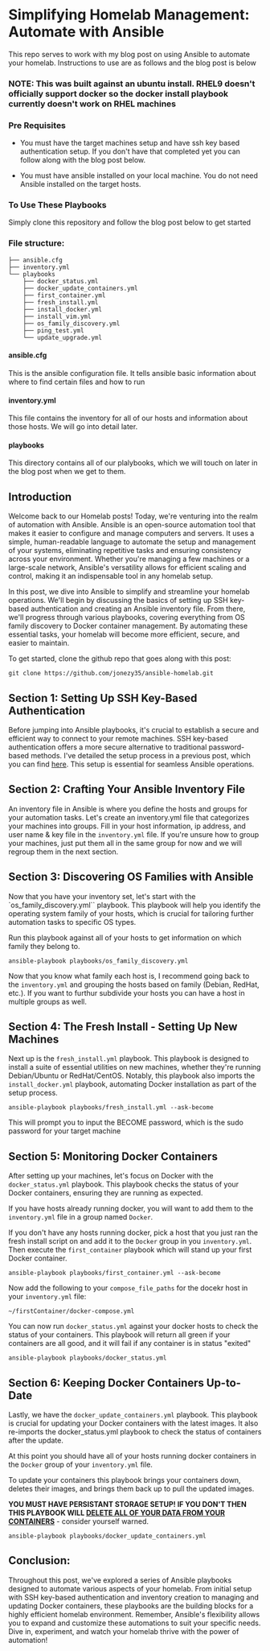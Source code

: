 # Simplifying Homelab Management: Automate with Ansible

This repo serves to work with my blog post on using Ansible to automate your homelab. Instructions to use are as follows and the blog post is below

### NOTE: This was built against an ubuntu install. RHEL9 doesn't officially support docker so the docker install playbook currently doesn't work on RHEL machines

### Pre Requisites

- You must have the target machines setup and have ssh key based authentication setup. If you don't have that completed yet you can follow along with the blog post below.

- You must have ansible installed on your local machine. You do not need Ansible installed on the target hosts.

### To Use These Playbooks
Simply clone this repository and follow the blog post below to get started

### File structure:

``````
├── ansible.cfg
├── inventory.yml
└── playbooks
    ├── docker_status.yml
    ├── docker_update_containers.yml
    ├── first_container.yml
    ├── fresh_install.yml
    ├── install_docker.yml
    ├── install_vim.yml
    ├── os_family_discovery.yml
    ├── ping_test.yml
    └── update_upgrade.yml
``````

#### ansible.cfg
This is the ansible configuration file. It tells ansible basic information about where to find certain files and how to run
#### inventory.yml
This file contains the inventory for all of our hosts and information about those hosts. We will go into detail later.
#### playbooks
This directory contains all of our plalybooks, which we will touch on later in the blog post when we get to them.

## Introduction

Welcome back to our Homelab posts! Today, we're venturing into the realm of automation with Ansible. Ansible is an open-source automation tool that makes it easier to configure and manage computers and servers. It uses a simple, human-readable language to automate the setup and management of your systems, eliminating repetitive tasks and ensuring consistency across your environment. Whether you're managing a few machines or a large-scale network, Ansible's versatility allows for efficient scaling and control, making it an indispensable tool in any homelab setup.

In this post, we dive into Ansible to simplify and streamline your homelab operations. We'll begin by discussing the basics of setting up SSH key-based authentication and creating an Ansible inventory file. From there, we'll progress through various playbooks, covering everything from OS family discovery to Docker container management. By automating these essential tasks, your homelab will become more efficient, secure, and easier to maintain.

To get started, clone the github repo that goes along with this post:

`git clone https://github.com/jonezy35/ansible-homelab.git`

## Section 1: Setting Up SSH Key-Based Authentication

Before jumping into Ansible playbooks, it's crucial to establish a secure and efficient way to connect to your remote machines. SSH key-based authentication offers a more secure alternative to traditional password-based methods. I've detailed the setup process in a previous post, which you can find [here](https://medium.com/@jonezy7173_88832/using-ssh-key-based-authentication-remote-machines-and-github-f7fe6d142be8). This setup is essential for seamless Ansible operations.

## Section 2: Crafting Your Ansible Inventory File

An inventory file in Ansible is where you define the hosts and groups for your automation tasks. Let's create an inventory.yml file that categorizes your machines into groups. Fill in your host information, ip address, and user name & key file in the `inventory.yml` file. If you're unsure how to group your machines, just put them all in the same group for now and we will regroup them in the next section.

## Section 3: Discovering OS Families with Ansible

Now that you have your inventory set, let's start with the `os_family_discovery.yml`` playbook. This playbook will help you identify the operating system family of your hosts, which is crucial for tailoring further automation tasks to specific OS types.

Run this playbook against all of your hosts to get information on which family they belong to.

`ansible-playbook playbooks/os_family_discovery.yml`

Now that you know what family each host is, I recommend going back to the `inventory.yml` and grouping the hosts based on family (Debian, RedHat, etc.). If you want to furthur subdivide your hosts you can have a host in multiple groups as well.

## Section 4: The Fresh Install - Setting Up New Machines

Next up is the `fresh_install.yml` playbook. This playbook is designed to install a suite of essential utilities on new machines, whether they're running Debian/Ubuntu or RedHat/CentOS. Notably, this playbook also imports the `install_docker.yml` playbook, automating Docker installation as part of the setup process.

`ansible-playbook playbooks/fresh_install.yml --ask-become`

This will prompt you to input the BECOME password, which is the sudo password for your target machine

## Section 5: Monitoring Docker Containers

After setting up your machines, let's focus on Docker with the `docker_status.yml` playbook. This playbook checks the status of your Docker containers, ensuring they are running as expected.

If you have hosts already running docker, you will want to add them to the `inventory.yml` file in a group named `Docker`.

If you don't have any hosts running docker, pick a host that you just ran the fresh install script on and add it to the `Docker` group in you `inventory.yml`. Then execute the `first_container` playbook which will stand up your first Docker container.

`ansible-playbook playbooks/first_container.yml --ask-become`

Now add the following to your `compose_file_paths` for the docekr host in your `inventory.yml` file:

`~/firstContainer/docker-compose.yml`

You can now run `docker_status.yml` against your docker hosts to check the status of your containers. This playbook will return all green if your containers are all good, and it will fail if any container is in status "exited"

`ansible-playbook playbooks/docker_status.yml`

## Section 6: Keeping Docker Containers Up-to-Date

Lastly, we have the `docker_update_containers.yml` playbook. This playbook is crucial for updating your Docker containers with the latest images. It also re-imports the docker_status.yml playbook to check the status of containers after the update.

At this point you should have all of your hosts running docker containers in the `Docker` group of your `inventory.yml` file.

To update your containers this playbook brings your containers down, deletes their images, and brings them back up to pull the updated images. 

**YOU MUST HAVE PERSISTANT STORAGE SETUP! IF YOU DON'T THEN THIS PLAYBOOK WILL <u>DELETE ALL OF YOUR DATA FROM YOUR CONTAINERS**</u> - consider yourself warned.

`ansible-playbook playbooks/docker_update_containers.yml`

## Conclusion:

Throughout this post, we've explored a series of Ansible playbooks designed to automate various aspects of your homelab. From initial setup with SSH key-based authentication and inventory creation to managing and updating Docker containers, these playbooks are the building blocks for a highly efficient homelab environment. Remember, Ansible's flexibility allows you to expand and customize these automations to suit your specific needs. Dive in, experiment, and watch your homelab thrive with the power of automation!